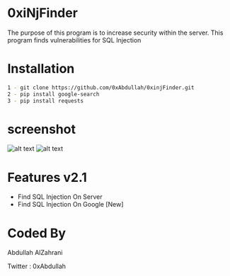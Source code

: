 # 0xiNjFinder
The purpose of this program is to increase security within the server. This program finds vulnerabilities for SQL Injection

# Installation
```bash
1 - git clone https://github.com/0xAbdullah/0xinjFinder.git
2 - pip install google-search
3 - pip install requests
```
# screenshot
![alt text](https://github.com/0xAbdullah/0xinjFinder/blob/master/screenshot1.png)
![alt text](https://github.com/0xAbdullah/0xinjFinder/blob/master/screenshot2.png)


# Features v2.1
 - Find SQL Injection On Server
 - Find SQL Injection On Google [New]
# Coded By
Abdullah AlZahrani

Twitter : 0xAbdullah
